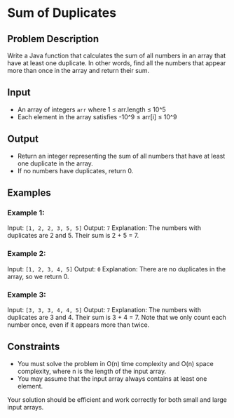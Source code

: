 # Sum of Duplicates

## Problem Description

Write a Java function that calculates the sum of all numbers in an array that have at least one duplicate. In other words, find all the numbers that appear more than once in the array and return their sum.

## Input

- An array of integers `arr` where 1 ≤ arr.length ≤ 10^5
- Each element in the array satisfies -10^9 ≤ arr[i] ≤ 10^9

## Output

- Return an integer representing the sum of all numbers that have at least one duplicate in the array.
- If no numbers have duplicates, return 0.

## Examples

### Example 1:
Input: `[1, 2, 2, 3, 5, 5]`
Output: `7`
Explanation: The numbers with duplicates are 2 and 5. Their sum is 2 + 5 = 7.

### Example 2:
Input: `[1, 2, 3, 4, 5]`
Output: `0`
Explanation: There are no duplicates in the array, so we return 0.

### Example 3:
Input: `[3, 3, 3, 4, 4, 5]`
Output: `7`
Explanation: The numbers with duplicates are 3 and 4. Their sum is 3 + 4 = 7. Note that we only count each number once, even if it appears more than twice.

## Constraints

- You must solve the problem in O(n) time complexity and O(n) space complexity, where n is the length of the input array.
- You may assume that the input array always contains at least one element.

Your solution should be efficient and work correctly for both small and large input arrays.